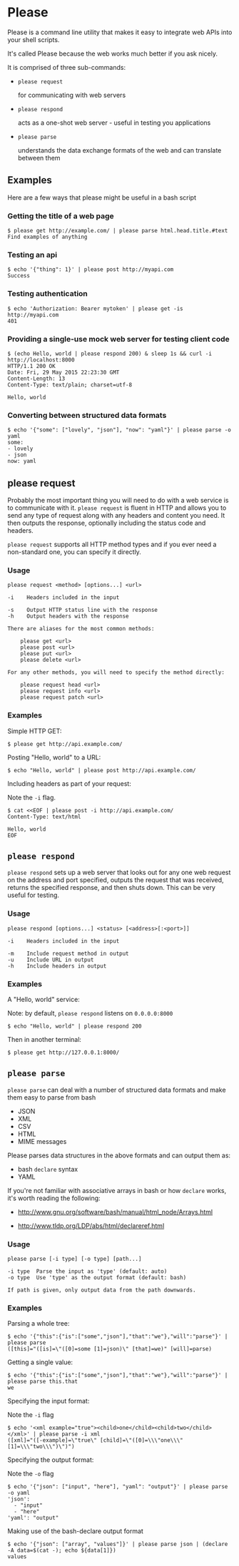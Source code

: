 # Please

Please is a command line utility that makes it easy to integrate web APIs into your shell scripts.

It's called Please because the web works much better if you ask nicely.

It is comprised of three sub-commands:

* `please request`

    for communicating with web servers

* `please respond`

    acts as a one-shot web server - useful in testing you applications

* `please parse`

    understands the data exchange formats of the web and can translate between them

## Examples

Here are a few ways that please might be useful in a bash script

### Getting the title of a web page

    $ please get http://example.com/ | please parse html.head.title.#text
    Find examples of anything

### Testing an api

    $ echo '{"thing": 1}' | please post http://myapi.com
    Success

### Testing authentication

    $ echo 'Authorization: Bearer mytoken' | please get -is http://myapi.com
    401

### Providing a single-use mock web server for testing client code

    $ (echo Hello, world | please respond 200) & sleep 1s && curl -i http://localhost:8000
    HTTP/1.1 200 OK
    Date: Fri, 29 May 2015 22:23:30 GMT
    Content-Length: 13
    Content-Type: text/plain; charset=utf-8

    Hello, world

### Converting between structured data formats

    $ echo '{"some": ["lovely", "json"], "now": "yaml"}' | please parse -o yaml
    some:
    - lovely
    - json
    now: yaml

## please request

Probably the most important thing you will need to do with a web service is to communicate with it. `please request` is fluent in HTTP and allows you to send any type of request along with any headers and content you need. It then outputs the response, optionally including the status code and headers.

`please request` supports all HTTP method types and if you ever need a non-standard one, you can specify it directly.

### Usage

    please request <method> [options...] <url>

    -i    Headers included in the input

    -s    Output HTTP status line with the response
    -h    Output headers with the response

    There are aliases for the most common methods:

        please get <url>
        please post <url>
        please put <url>
        please delete <url>

    For any other methods, you will need to specify the method directly:

        please request head <url>
        please request info <url>
        please request patch <url>

### Examples

Simple HTTP GET:

    $ please get http://api.example.com/

Posting "Hello, world" to a URL:

    $ echo "Hello, world" | please post http://api.example.com/

Including headers as part of your request:

Note the `-i` flag.

    $ cat <<EOF | please post -i http://api.example.com/
    Content-Type: text/html

    Hello, world
    EOF

## `please respond`

`please respond` sets up a web server that looks out for any one web request on the address and port specified, outputs the request that was received, returns the specified response, and then shuts down. This can be very useful for testing.

### Usage

    please respond [options...] <status> [<address>[:<port>]]

    -i    Headers included in the input

    -m    Include request method in output
    -u    Include URL in output
    -h    Include headers in output

### Examples

A "Hello, world" service:

Note: by default, `please respond` listens on `0.0.0.0:8000`

    $ echo "Hello, world" | please respond 200

Then in another terminal:

    $ please get http://127.0.0.1:8000/

## `please parse`

`please parse` can deal with a number of structured data formats and make them easy to parse from bash

* JSON
* XML
* CSV
* HTML
* MIME messages

Please parses data structures in the above formats and can output them as:

* bash `declare` syntax
* YAML

If you're not familiar with associative arrays in bash or how `declare` works, it's worth reading the following:

* <http://www.gnu.org/software/bash/manual/html_node/Arrays.html>

* <http://www.tldp.org/LDP/abs/html/declareref.html>

### Usage

    please parse [-i type] [-o type] [path...]

    -i type  Parse the input as 'type' (default: auto)
    -o type  Use 'type' as the output format (default: bash)

    If path is given, only output data from the path downwards.

### Examples

Parsing a whole tree:

    $ echo '{"this":{"is":["some","json"],"that":"we"},"will":"parse"}' | please parse
    ([this]="([is]=\"([0]=some [1]=json)\" [that]=we)" [will]=parse)

Getting a single value:

    $ echo '{"this":{"is":["some","json"],"that":"we"},"will":"parse"}' | please parse this.that
    we

Specifying the input format:

Note the `-i` flag

    $ echo '<xml example="true"><child>one</child><child>two</child></xml>' | please parse -i xml
    ([xml]="([-example]=\"true\" [child]=\"([0]=\\\"one\\\" [1]=\\\"two\\\")\")")

Specifying the output format:

Note the `-o` flag

    $ echo '{"json": ["input", "here"], "yaml": "output"}' | please parse -o yaml
    'json': 
      - "input"
      - "here"
    'yaml': "output"

Making use of the bash-declare output format

    $ echo '{"json": ["array", "values"]}' | please parse json | (declare -A data=$(cat -); echo ${data[1]})
    values
